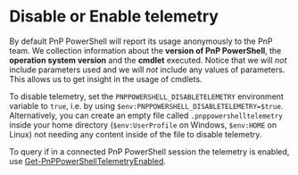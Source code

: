 # Disable or Enable telemetry

By default PnP PowerShell will report its usage anonymously to the PnP team. We collection information about the **version of PnP PowerShell**, the **operation system version** and the **cmdlet** executed. Notice that we will *not* include parameters used and we will *not* include any values of parameters. This allows us to get insight in the usage of cmdlets.

To disable telemetry, set the `PNPPOWERSHELL_DISABLETELEMETRY` environment variable to `true`, i.e. by using `$env:PNPPOWERSHELL_DISABLETELEMETRY=$true`. Alternatively, you can create an empty file called `.pnppowershelltelemetry` inside your home directory (`$env:UserProfile` on Windows, `$env:HOME` on Linux) not needing any content inside of the file to disable telemetry.

To query if in a connected PnP PowerShell session the telemetry is enabled, use [Get-PnPPowerShellTelemetryEnabled](../cmdlets/Get-PnPPowerShellTelemetryEnabled.html).
